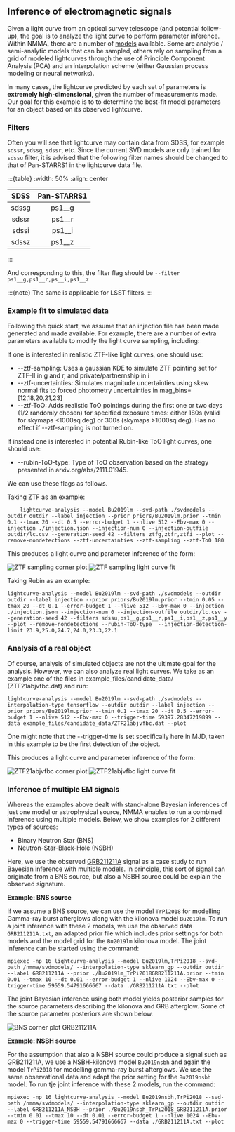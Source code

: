 ## Inference of electromagnetic signals

Given a light curve from an optical survey telescope (and potential follow-up), the goal is to analyze the light curve to perform parameter inference. Within NMMA, there are a number of [models](./models.html) available. Some are analytic / semi-analytic models that can be sampled, others rely on sampling from a grid of modeled lightcurves through the use of Principle Component Analysis (PCA) and an interpolation scheme (either Gaussian process modeling or neural networks).

In many cases, the lightcurve predicted by each set of parameters is **extremely high-dimensional**, given the number of measurements made. Our goal for this example is to to determine the best-fit model parameters for an object based on its observed lightcurve.

### Filters
Often you will see that lightcurve may contain data from SDSS, for example `sdssr`, `sdssg`, `sdssr`, etc. Since the current SVD models are only trained for `sdssu` filter, it is advised that the following filter names should be changed to that of Pan-STARRS1 in the lightcurve data file.

:::{table}
:width: 50%
:align: center

|  SDSS | Pan-STARRS1 |
|:-----:|:-----------:|
| sdssg |    ps1__g   |
| sdssr |    ps1__r   |
| sdssi |    ps1__i   |
| sdssz |    ps1__z   |
:::

And corresponding to this, the filter flag should be `--filter ps1__g,ps1__r,ps__i,ps1__z`

:::{note}
The same is applicable for LSST filters.
:::

### Example fit to simulated data

Following the quick start, we assume that an injection file has been made generated and made available. For example, there are a number of extra parameters available to modify the light curve sampling, including:

If one is interested in realistic ZTF-like light curves, one should use:
* --ztf-sampling: Uses a gaussian KDE to simulate ZTF pointing set for ZTF-II in g and r, and private/partnernship in i
* --ztf-uncertainties: Simulates magnitude uncertainties using skew normal fits to forced photometry uncertainties in mag_bins=[12,18,20,21,23]
* --ztf-ToO: Adds realistic ToO pointings during the first one or two days (1/2 randomly chosen) for specified exposure times: either 180s (valid for skymaps <1000sq deg) or 300s (skymaps >1000sq deg). Has no effect if --ztf-sampling is not turned on.

If instead one is interested in potential Rubin-like ToO light curves, one should use:
* --rubin-ToO-type: Type of ToO observation based on the strategy presented in arxiv.org/abs/2111.01945. 


We can use these flags as follows.

Taking ZTF as an example:

        lightcurve-analysis --model Bu2019lm --svd-path ./svdmodels --outdir outdir --label injection --prior priors/Bu2019lm.prior --tmin 0.1 --tmax 20 --dt 0.5 --error-budget 1 --nlive 512 --Ebv-max 0 --injection ./injection.json --injection-num 0 --injection-outfile outdir/lc.csv --generation-seed 42 --filters ztfg,ztfr,ztfi --plot --remove-nondetections --ztf-uncertainties --ztf-sampling --ztf-ToO 180

This produces a light curve and parameter inference of the form:

![ZTF sampling corner plot](images/ZTF_corner.png)
![ZTF sampling light curve fit](images/ZTF_lightcurves.png)

Taking Rubin as an example:

	lightcurve-analysis --model Bu2019lm --svd-path ./svdmodels --outdir outdir --label injection --prior priors/Bu2019lm.prior --tmin 0.05 --tmax 20 --dt 0.1 --error-budget 1 --nlive 512 --Ebv-max 0 --injection ./injection.json --injection-num 0 --injection-outfile outdir/lc.csv --generation-seed 42 --filters sdssu,ps1__g,ps1__r,ps1__i,ps1__z,ps1__y --plot --remove-nondetections --rubin-ToO-type  --injection-detection-limit 23.9,25.0,24.7,24.0,23.3,22.1

### Analysis of a real object

Of course, analysis of simulated objects are not the ultimate goal for the analysis. However, we can also analyze real light curves. We take as an example one of the files in example_files/candidate_data/ (ZTF21abjvfbc.dat) and run:

	lightcurve-analysis --model Bu2019lm --svd-path ./svdmodels --interpolation-type tensorflow --outdir outdir --label injection --prior priors/Bu2019lm.prior --tmin 0.1 --tmax 20 --dt 0.5 --error-budget 1 --nlive 512 --Ebv-max 0 --trigger-time 59397.28347219899 --data example_files/candidate_data/ZTF21abjvfbc.dat --plot

One might note that the --trigger-time is set specifically here in MJD, taken in this example to be the first detection of the object.

This produces a light curve and parameter inference of the form:

![ZTF21abjvfbc corner plot](images/ZTF21abjvfbc_corner.png)
![ZTF21abjvfbc light curve fit](images/ZTF21abjvfbc_lightcurves.png)

### Inference of multiple EM signals

Whereas the examples above dealt with stand-alone Bayesian inferences of just one model or astrophysical source, NMMA enables to run a combined inference using multiple models. Below, we show examples for 2 different types of sources:

- Binary Neutron Star (BNS)
- Neutron-Star-Black-Hole (NSBH)

Here, we use the observed [GRB211211A](https://arxiv.org/pdf/2204.10864.pdf) signal as a case study to run Bayesian inference with multiple models. In principle, this sort of signal can originate from a BNS source, but also a NSBH source could be explain the observed signature.

**Example: BNS source**

If we assume a BNS source, we can use the model `TrPi2018` for modelling Gamma-ray burst afterglows along with the kilonova model `Bu2019lm`. To run a joint inference with these 2 models, we use the observed data `GRB211211A.txt`, an adapted prior file which includes prior settings for both models and the model grid for the `Bu2019lm` kilonova model. The joint inference can be started using the command:

    mpiexec -np 16 lightcurve-analysis --model Bu2019lm,TrPi2018 --svd-path /nmma/svdmodels/ --interpolation-type sklearn_gp --outdir outdir --label GRB211211A --prior ./Bu2019lm_TrPi2018GRB211211A.prior --tmin 0.01 --tmax 10 --dt 0.01 --error-budget 1 --nlive 1024 --Ebv-max 0 --trigger-time 59559.54791666667 --data ./GRB211211A.txt --plot

The joint Bayesian inference using both model yields posterior samples for the source parameters describing the kilonova and GRB afterglow. Some of the source parameter posteriors are shown below.

![BNS corner plot GRB211211A](images/Corner_narrow_Bulla.png)


**Example: NSBH source**

For the assumption that also a NSBH source could produce a signal such as GRB211211A, we use a NSBH-kilonova model `Bu2019nsbh` and again the model `TrPi2018` for modelling gamma-ray burst afterglows. We use the same observational data and adapt the prior setting for the `Bu2019nsbh` model. To run tje joint inference with these 2 models, run the command:

    mpiexec -np 16 lightcurve-analysis --model Bu2019nsbh,TrPi2018 --svd-path /nmma/svdmodels/ --interpolation-type sklearn_gp --outdir outdir --label GRB211211A_NSBH --prior ./Bu2019nsbh_TrPi2018_GRB211211A.prior --tmin 0.01 --tmax 10 --dt 0.01 --error-budget 1 --nlive 1024 --Ebv-max 0 --trigger-time 59559.54791666667 --data ./GRB211211A.txt --plot
